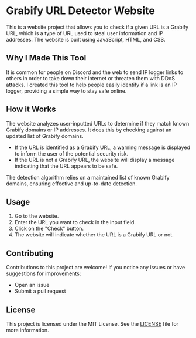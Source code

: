 # Grabify URL Detector Website

This is a website project that allows you to check if a given URL is a Grabify URL, which is a type of URL used to steal user information and IP addresses. The website is built using JavaScript, HTML, and CSS.

## Why I Made This Tool

It is common for people on Discord and the web to send IP logger links to others in order to take down their internet or threaten them with DDoS attacks. I created this tool to help people easily identify if a link is an IP logger, providing a simple way to stay safe online.

## How it Works

The website analyzes user-inputted URLs to determine if they match known Grabify domains or IP addresses. It does this by checking against an updated list of Grabify domains.

- If the URL is identified as a Grabify URL, a warning message is displayed to inform the user of the potential security risk.
- If the URL is not a Grabify URL, the website will display a message indicating that the URL appears to be safe.

The detection algorithm relies on a maintained list of known Grabify domains, ensuring effective and up-to-date detection.

## Usage

1. Go to the website.
2. Enter the URL you want to check in the input field.
3. Click on the "Check" button.
4. The website will indicate whether the URL is a Grabify URL or not.

## Contributing

Contributions to this project are welcome! If you notice any issues or have suggestions for improvements:
- Open an issue
- Submit a pull request

## License

This project is licensed under the MIT License. See the [LICENSE](LICENSE) file for more information.
